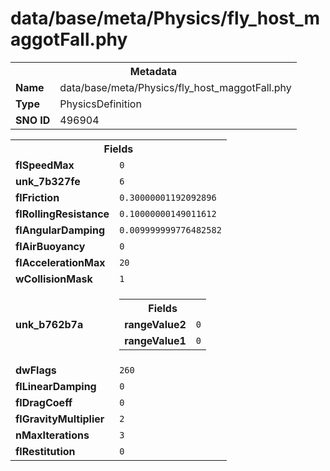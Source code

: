 <h1>data/base/meta/Physics/fly_host_maggotFall.phy</h1><table><tr><th colspan="100%">Metadata</th></tr><tr><td><b>Name</b></td><td>data/base/meta/Physics/fly_host_maggotFall.phy</td></tr><tr><td><b>Type</b></td><td>PhysicsDefinition</td></tr><tr><td><b>SNO ID</b></td><td>496904</td></tr></table>

<table><tr><th colspan="100%">Fields</th></tr><tr><td><b>flSpeedMax</b></td><td><code>0</code></td></tr><tr><td><b>unk_7b327fe</b></td><td><code>6</code></td></tr><tr><td><b>flFriction</b></td><td><code>0.30000001192092896</code></td></tr><tr><td><b>flRollingResistance</b></td><td><code>0.10000000149011612</code></td></tr><tr><td><b>flAngularDamping</b></td><td><code>0.009999999776482582</code></td></tr><tr><td><b>flAirBuoyancy</b></td><td><code>0</code></td></tr><tr><td><b>flAccelerationMax</b></td><td><code>20</code></td></tr><tr><td><b>wCollisionMask</b></td><td><code>1</code></td></tr><tr><td><b>unk_b762b7a</b></td><td><table><tr><th colspan="100%">Fields</th></tr><tr><td><b>rangeValue2</b></td><td><code>0</code></td></tr><tr><td><b>rangeValue1</b></td><td><code>0</code></td></tr></table>

</td></tr><tr><td><b>dwFlags</b></td><td><code>260</code></td></tr><tr><td><b>flLinearDamping</b></td><td><code>0</code></td></tr><tr><td><b>flDragCoeff</b></td><td><code>0</code></td></tr><tr><td><b>flGravityMultiplier</b></td><td><code>2</code></td></tr><tr><td><b>nMaxIterations</b></td><td><code>3</code></td></tr><tr><td><b>flRestitution</b></td><td><code>0</code></td></tr></table>


